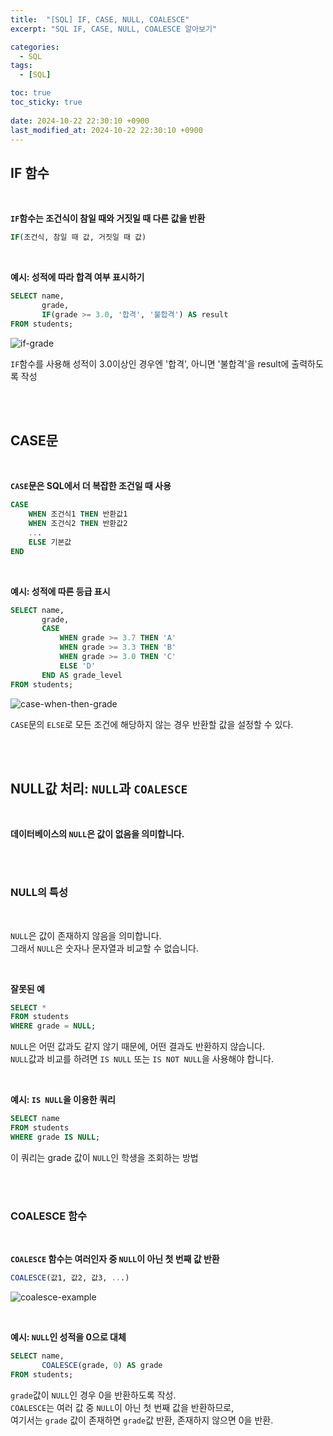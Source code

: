 ```yaml
---
title:  "[SQL] IF, CASE, NULL, COALESCE"
excerpt: "SQL IF, CASE, NULL, COALESCE 알아보기"

categories:
  - SQL
tags:
  - [SQL]

toc: true
toc_sticky: true
 
date: 2024-10-22 22:30:10 +0900
last_modified_at: 2024-10-22 22:30:10 +0900
---
```


## IF 함수

<br>

**```IF```함수는 조건식이 참일 때와 거짓일 때 다른 값을 반환**

```sql
IF(조건식, 참일 때 값, 거짓일 때 값)
```

<br>

**예시: 성적에 따라 합격 여부 표시하기**

```sql
SELECT name,
       grade,
       IF(grade >= 3.0, '합격', '불합격') AS result
FROM students;
```

![if-grade](https://github.com/user-attachments/assets/d8d5a5cf-c5e2-49ce-9793-a1ce6f6f9d79)

```IF```함수를 사용해 성적이 3.0이상인 경우엔 '합격', 아니면 '불합격'을 result에 출력하도록 작성

<br>

<br>

## CASE문

<br>

**```CASE```문은 SQL에서 더 복잡한 조건일 때 사용**

```sql
CASE
    WHEN 조건식1 THEN 반환값1
    WHEN 조건식2 THEN 반환값2
    ...
    ELSE 기본값
END
```

<br>

**예시: 성적에 따른 등급 표시**

```sql
SELECT name,
       grade,
       CASE
           WHEN grade >= 3.7 THEN 'A'
           WHEN grade >= 3.3 THEN 'B'
           WHEN grade >= 3.0 THEN 'C'
           ELSE 'D'
       END AS grade_level
FROM students;
```

![case-when-then-grade](https://github.com/user-attachments/assets/3626d5b1-6097-4bb3-be27-235d56d41bfe)

```CASE```문의 ```ELSE```로 모든 조건에 해당하지 않는 경우 반환할 값을 설정할 수 있다.

<br>

<br>

## NULL값 처리: ```NULL```과 ```COALESCE```

<br>

**데이터베이스의 ```NULL```은 값이 없음을 의미합니다.**

<br>

<br>

### NULL의 특성

<br>

```NULL```은 값이 존재하지 않음을 의미합니다.  
그래서 ```NULL```은 숫자나 문자열과 비교할 수 없습니다.

<br>

**잘못된 예**

```sql
SELECT *
FROM students
WHERE grade = NULL;
```

```NULL```은 어떤 값과도 같지 않기 때문에, 어떤 결과도 반환하지 않습니다.  
```NULL```값과 비교를 하려면 ```IS NULL``` 또는 ```IS NOT NULL```을 사용해야 합니다.

<br>

**예시: ```IS NULL```을 이용한 쿼리**

```sql
SELECT name
FROM students
WHERE grade IS NULL;
```

이 쿼리는 grade 값이 ```NULL```인 학생을 조회하는 방법

<br>

<br>

### COALESCE 함수

<br>

**```COALESCE``` 함수는 여러인자 중 ```NULL```이 아닌 첫 번째 값 반환**

```sql
COALESCE(값1, 값2, 값3, ...)
```

![coalesce-example](https://github.com/user-attachments/assets/20161e81-6d09-4c13-86e9-1302cee061b2)

<br>

**예시: ```NULL```인 성적을 0으로 대체**

```sql
SELECT name,
       COALESCE(grade, 0) AS grade
FROM students;
```

```grade```값이 ```NULL```인 경우 0을 반환하도록 작성.  
```COALESCE```는 여러 값 중 ```NULL```이 아닌 첫 번째 값을 반환하므로,  
여기서는 ```grade``` 값이 존재하면 ```grade```값 반환, 존재하지 않으면 0을 반환.
